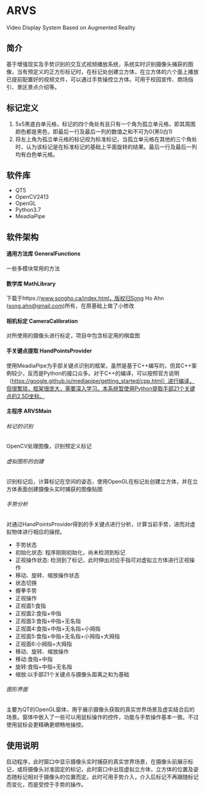 # ARVS
Video Display System Based on Augmented Reality

## 简介
基于增强现实及手势识别的交互式视频播放系统，系统实时识别摄像头捕获的图像，当有预定义的正方形标记时，在标记处创建立方体，在立方体的六个面上播放已提前配置好的视频文件，可以通过手势操控立方体。可用于校园宣传、商场指引、景区景点介绍等。

## 标记定义
 1. 5x5黑底白单元格，标记的四个角处有且只有一个角为孤立单元格，即其周围颜色都是黑色，即最后一行及最后一列的数值之和不可为0(黑0白1)
 2. 将左上角为孤立单元格的标记视为标准标记，当孤立单元格在其他的三个角处时，认为该标记是在标准标记的基础上平面旋转的结果。最后一行及最后一列均有白色单元格。
## 软件库
 - QT5
 - OpenCV2413
 - OpenGL
 - Python3.7
 - MeadiaPipe	
## 软件架构
#### 通用方法库 GeneralFunctions
一些多模块常用的方法
#### 数学库 MathLibrary
下载于https://www.songho.ca/index.html，版权归Song Ho Ahn (song.ahn@gmail.com)所有，在原基础上做了小修改
#### 相机标定 CameraCalibration
对所使用的摄像头进行标定，项目中包含标定用的棋盘图
#### 手关键点提取 HandPointsProvider
使用MeadiaPipe为手部关键点识别的框架，虽然是基于C++编写的，但其C++案例较少，反而是Python的接口众多。对于C++的编译，可以按照官方说明（https://google.github.io/mediapipe/getting_started/cpp.html）进行编译，但很繁琐，框架很庞大，需要深入学习。本系统暂使用Python提取手部21个关键点的2.5D坐标。
#### 主程序 ARVSMain
###### 标记的识别
OpenCV处理图像，识别预定义标记
###### 虚拟图形的创建
识别标记后，计算标记在空间的姿态，使用OpenGL在标记处创建立方体，并在立方体表面创建摄像头实时捕获的图像贴图
###### 手势分析
对通过HandPointsProvider得到的手关键点进行分析，计算当前手势，进而对虚拟物体进行相应的操控。

- 手势状态
 - 初始化状态: 程序刚刚初始化，尚未检测到标记	
 - 正视操作状态: 检测到了标记，此时伸出对应手指可对虚拟立方体进行正视操作
 - 移动、旋转、缩放操作状态
- 状态切换
 - 握拳手势
- 正视操作
 - 正视面1:食指
 - 正视面2:食指+中指
 - 正视面3:食指+中指+无名指
 - 正视面4:食指+中指+无名指+小拇指
 - 正视面5:食指+中指+无名指+小拇指+大拇指
 - 正视面6:小拇指+大拇指
- 移动、旋转、缩放操作
 - 移动:食指+中指
 - 旋转:食指+中指+无名指
 - 缩放:以手部21个关键点与摄像头距离之和为基础
	
###### 图形界面
主要为QT的OpenGL窗体，用于展示摄像头获取的真实世界场景及虚实结合后的场景。窗体中嵌入了一些可以用鼠标操作的控件，功能与手势操作基本一致。不过使用鼠标会更精确更顺畅地操控。

## 使用说明
启动程序，此时窗口中显示摄像头实时捕获的真实世界场景，在摄像头前展示标记，或将摄像头对准固定的标记，此时窗口中出现虚拟立方体，立方体的位置及姿态随标记相对于摄像头的位置而定。此时可用手势介入，介入后标记不再跟随标记而变化，而是受控于手势的操作。
